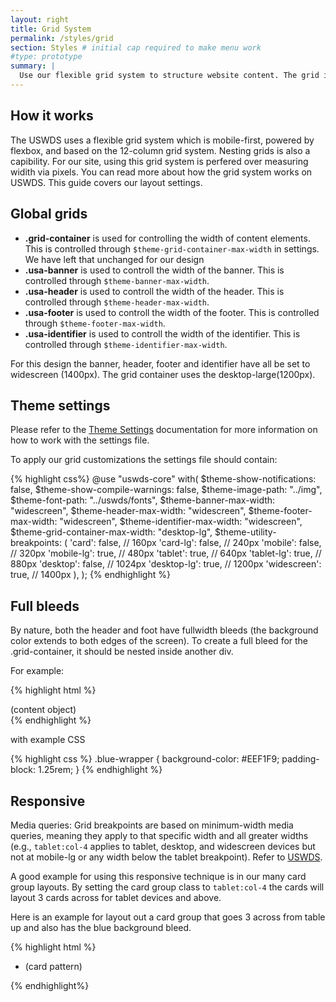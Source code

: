 ```yaml
---
layout: right
title: Grid System
permalink: /styles/grid
section: Styles # initial cap required to make menu work
#type: prototype
summary: |
  Use our flexible grid system to structure website content. The grid is mobile-first, powered by flexbox, and based on a 12-column system.
---
```

## How it works
The USWDS uses a flexible grid system which is mobile-first, powered by flexbox, and based on the 12-column grid system. Nesting grids is also a capibility. For our site, using this grid system is perfered over measuring widith via pixels. You can read more about how the grid system works on USWDS. This guide covers our layout settings.

## Global grids

- __.grid-container__ is used for controlling the width of content elements. This is controlled through `$theme-grid-container-max-width` in settings. We have left that unchanged for our design
- __.usa-banner__ is used to controll the width of the banner. This is controlled through `$theme-banner-max-width`.
- __.usa-header__ is used to controll the width of the header. This is controlled through `$theme-header-max-width`.
- __.usa-footer__ is used to controll the width of the footer. This is controlled through `$theme-footer-max-width`.
- __.usa-identifier__ is used to controll the width of the identifier. This is controlled through `$theme-identifier-max-width`.

For this design the banner, header, footer and identifier have all be set to widescreen (1400px). The grid container uses the desktop-large(1200px).


## Theme settings
Please refer to the [Theme Settings](https://designsystem.digital.gov/utilities/layout-grid/#variables-2) documentation for more information on how to work with the settings file.

To apply our grid customizations the settings file should contain:

{% highlight css%}
@use "uswds-core" with(
    $theme-show-notifications: false,
    $theme-show-compile-warnings: false,
    $theme-image-path: "../img",
    $theme-font-path: "../uswds/fonts",
    $theme-banner-max-width: "widescreen",
    $theme-header-max-width: "widescreen",
    $theme-footer-max-width: "widescreen",
    $theme-identifier-max-width: "widescreen",
    $theme-grid-container-max-width: "desktop-lg",
    $theme-utility-breakpoints: (
                'card': false,   // 160px
                'card-lg': false,   // 240px
                'mobile': false,   // 320px
                'mobile-lg': true,    // 480px
                'tablet': true,    // 640px
                'tablet-lg': true,   // 880px
                'desktop': false,    // 1024px
                'desktop-lg': true,   // 1200px
                'widescreen': true,   // 1400px
        ),
);
{% endhighlight %}


## Full bleeds

By nature, both the header and foot have fullwidth bleeds (the background color extends to both edges of the screen). To create a full bleed for the .grid-container, it should be nested inside another div.

For example:

{% highlight html %}
<div class="blue-wrapper">
  <div class="grid-container">
    (content object)
  </div>
<div>
{% endhighlight %}

with example CSS

{% highlight css %}
.blue-wrapper {
      background-color: #EEF1F9;
      padding-block: 1.25rem;
  }
{% endhighlight %}

## Responsive
Media queries: Grid breakpoints are based on minimum-width media queries, meaning they apply to that specific width and all greater widths (e.g., `tablet:col-4` applies to tablet, desktop, and widescreen devices but not at mobile-lg or any width below the tablet breakpoint). Refer to [USWDS](https://designsystem.digital.gov/utilities/layout-grid/#additional-functionality-2).

A good example for using this responsive technique is in our many card group layouts. By setting the card group class to `tablet:col-4` the cards will layout 3 cards across for tablet devices and above.

Here is an example for layout out a card group that goes 3 across from table up and also has the blue background bleed.

{% highlight html %}
<div class="blue-wrapper">
  <div class="grid-container">
    <ul class="usa-card-group">
      <li class="tablet:grid-col-4 usa-card">
        (card pattern)
      </li>
    </ul>
  </div>
</div>
{% endhighlight%}
